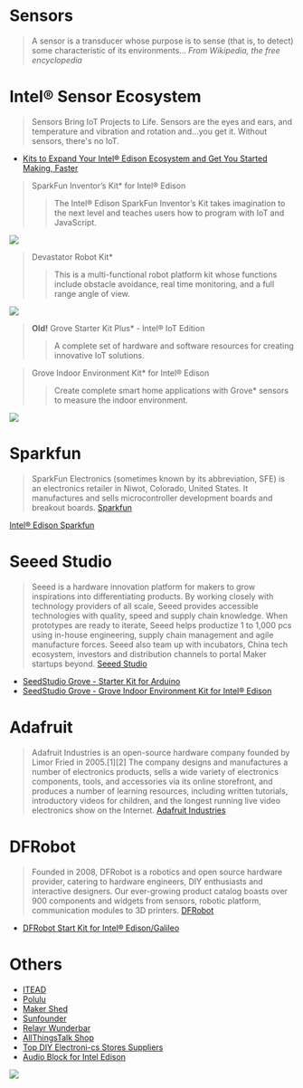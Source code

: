 # Sensors

> A sensor is a transducer whose purpose is to sense (that is, to detect) some characteristic of its environments... *From Wikipedia, the free encyclopedia*

# Intel® Sensor Ecosystem

> Sensors Bring IoT Projects to Life. Sensors are the eyes and ears, and temperature and vibration and rotation and...you get it. Without sensors, there's no IoT.

* [Kits to Expand Your Intel® Edison Ecosystem and Get You Started Making, Faster](https://www-ssl.intel.com/content/www/us/en/do-it-yourself/edison.html#kits)

> SparkFun Inventor’s Kit* for Intel® Edison
> > The Intel® Edison SparkFun Inventor’s Kit takes imagination to the next level and teaches users how to program with IoT and JavaScript.

![](https://cdn.sparkfun.com//assets/parts/1/1/2/5/9/13742-Kit_a.jpg)

> Devastator Robot Kit*
> > This is a multi-functional robot platform kit whose functions include obstacle avoidance, real time monitoring, and a full range angle of view.

![](http://image.dfrobot.com/image/cache/6W4A8042-900x600.jpg)

> __Old!__ Grove Starter Kit Plus* - Intel® IoT Edition
> > A complete set of hardware and software resources for creating innovative IoT solutions.

> Grove Indoor Environment Kit* for Intel® Edison
> > Create complete smart home applications with Grove* sensors to measure the indoor environment.

![](https://statics3.seeedstudio.com/images/product/110060064%201.jpg)

# Sparkfun

> SparkFun Electronics (sometimes known by its abbreviation, SFE) is an electronics retailer in Niwot, Colorado, United States. It manufactures and sells microcontroller development boards and breakout boards. [Sparkfun](https://www.sparkfun.com/)

[Intel® Edison Sparkfun](https://www.sparkfun.com/categories/272)

# Seeed Studio

> Seeed is a hardware innovation platform for makers to grow inspirations into differentiating products. By working closely with technology providers of all scale, Seeed provides accessible technologies with quality, speed and supply chain knowledge. When prototypes are ready to iterate, Seeed helps productize 1 to 1,000 pcs using in-house engineering, supply chain management and agile manufacture forces. Seeed also team up with incubators, China tech ecosystem, investors and distribution channels to portal Maker startups beyond. [Seeed Studio](http://www.seeedstudio.com/depot/)

- [SeedStudio Grove - Starter Kit for Arduino](http://www.seeedstudio.com/depot/Grove-Starter-Kit-for-Arduino-p-1855.html)
- [SeedStudio Grove - Grove Indoor Environment Kit for Intel® Edison](https://www.seeedstudio.com/item_detail.html?p_id=2427)

# Adafruit

> Adafruit Industries is an open-source hardware company founded by Limor Fried in 2005.[1][2] The company designs and manufactures a number of electronics products, sells a wide variety of electronics components, tools, and accessories via its online storefront, and produces a number of learning resources, including written tutorials, introductory videos for children, and the longest running live video electronics show on the Internet. [Adafruit Industries](https://www.adafruit.com/)

# DFRobot

> Founded in 2008, DFRobot is a robotics and open source hardware provider, catering to hardware engineers, DIY enthusiasts and interactive designers. Our ever-growing product catalog boasts over 900 components and widgets from sensors, robotic platform, communication modules to 3D printers. [DFRobot](http://www.dfrobot.com/)

- [DFRobot Start Kit for Intel® Edison/Galileo](http://www.dfrobot.com/index.php?route=product/product&path=166&product_id=1200#.ViDjFm1Ok_M)


# Others

- [ITEAD](https://www.itead.cc/)
- [Polulu](https://www.pololu.com/)
- [Maker Shed](http://www.makershed.com/)
- [Sunfounder](http://www.amazon.co.uk/SunFounder/b/ref=bl_dp_s_web_3774577031?ie=UTF8&node=3774577031&field-lbr_brands_browse-bin=SunFounder)
- [Relayr Wunderbar](http://www.dragoninnovation.com/projects/35-wunderbar-by-relayr)
- [AllThingsTalk Shop](http://shop.smartliving.io/)
- [Top DIY Electroni-cs Stores Suppliers](http://www.instructables.com/id/Top-DIY-Electronics-Stores-Suppliers/)
- [Audio Block for Intel Edison](http://www.malinov.com/Home/sergeys-projects/audio-block-for-intel-edison)

![](https://78462f86-a-cd92480b-s-sites.googlegroups.com/a/malinov.com/www/Home/sergeys-projects/audio-block-for-intel-edison/Edison_Audio_Block.jpg?attachauth=ANoY7cq1ROkLPabNeOEvk0kbxYO4UhmwzR-9GqQw_eGntHNNDCcDXIJsuXhFvAZ0Ht-yvXUxcMeV0HhMdHmzgwpQ2GnXujxEopLtIAKs0gPcBXdsJhGyFr63cnvh-MIb1YD67DEA_M-K5U_1mjNcFnTCx6rSQosnigXZMsZRLXIpbng2zOcdinbPhU5_QQjJj0nQZNyArly20LjXNChOftAd7aYuVphJSj-zb4ymvjlq6eHGTZJEEyAqyWkdyChHZOr2tsLlUeC3Se5MsgPl2CP6JppsfZNu_g%3D%3D&attredirects=0)
